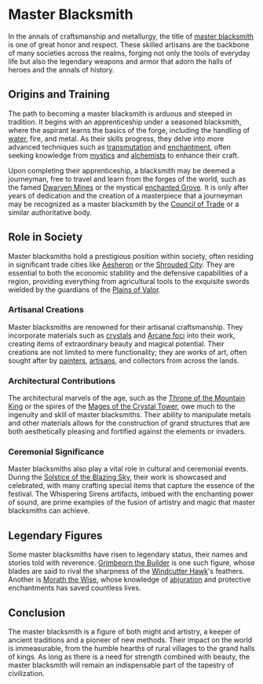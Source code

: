 # Master Blacksmith

In the annals of craftsmanship and metallurgy, the title of [master blacksmith](master%20blacksmith.md) is one of great honor and respect. These skilled artisans are the backbone of many societies across the realms, forging not only the tools of everyday life but also the legendary weapons and armor that adorn the halls of heroes and the annals of history.

## Origins and Training

The path to becoming a master blacksmith is arduous and steeped in tradition. It begins with an apprenticeship under a seasoned blacksmith, where the aspirant learns the basics of the forge, including the handling of [water](water.md), fire, and metal. As their skills progress, they delve into more advanced techniques such as [transmutation](transmutation.md) and [enchantment](enchantment.md), often seeking knowledge from [mystics](mystics.md) and [alchemists](alchemists.md) to enhance their craft.

Upon completing their apprenticeship, a blacksmith may be deemed a journeyman, free to travel and learn from the forges of the world, such as the famed [Dwarven Mines](Dwarven%20Mines.md) or the mystical [enchanted Grove](enchanted%20Grove.md). It is only after years of dedication and the creation of a masterpiece that a journeyman may be recognized as a master blacksmith by the [Council of Trade](Council%20of%20Trade.md) or a similar authoritative body.

## Role in Society

Master blacksmiths hold a prestigious position within society, often residing in significant trade cities like [Aesheron](Aesheron.md) or the [Shrouded City](Shrouded%20City.md). They are essential to both the economic stability and the defensive capabilities of a region, providing everything from agricultural tools to the exquisite swords wielded by the guardians of the [Plains of Valor](Plains%20of%20Valor.md).

### Artisanal Creations

Master blacksmiths are renowned for their artisanal craftsmanship. They incorporate materials such as [crystals](crystals.md) and [Arcane foci](Arcane%20foci.md) into their work, creating items of extraordinary beauty and magical potential. Their creations are not limited to mere functionality; they are works of art, often sought after by [painters](painters.md), [artisans](artisans.md), and collectors from across the lands.

### Architectural Contributions

The architectural marvels of the age, such as the [Throne of the Mountain King](Throne%20of%20the%20Mountain%20King.md) or the spires of the [Mages of the Crystal Tower](Mages%20of%20the%20Crystal%20Tower.md), owe much to the ingenuity and skill of master blacksmiths. Their ability to manipulate metals and other materials allows for the construction of grand structures that are both aesthetically pleasing and fortified against the elements or invaders.

### Ceremonial Significance

Master blacksmiths also play a vital role in cultural and ceremonial events. During the [Solstice of the Blazing Sky](Solstice%20of%20the%20Blazing%20Sky.md), their work is showcased and celebrated, with many crafting special items that capture the essence of the festival. The Whispering Sirens artifacts, imbued with the enchanting power of sound, are prime examples of the fusion of artistry and magic that master blacksmiths can achieve.

## Legendary Figures

Some master blacksmiths have risen to legendary status, their names and stories told with reverence. [Grimbeorn the Builder](Grimbeorn%20the%20Builder.md) is one such figure, whose blades are said to rival the sharpness of the [Windcutter Hawk](Windcutter%20Hawk.md)'s feathers. Another is [Morath the Wise](Morath%20the%20Wise.md), whose knowledge of [abjuration](abjuration.md) and protective enchantments has saved countless lives.

## Conclusion

The master blacksmith is a figure of both might and artistry, a keeper of ancient traditions and a pioneer of new methods. Their impact on the world is immeasurable, from the humble hearths of rural villages to the grand halls of kings. As long as there is a need for strength combined with beauty, the master blacksmith will remain an indispensable part of the tapestry of civilization.